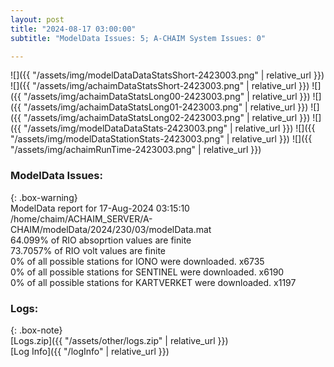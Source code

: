 ```yaml
---
layout: post
title: "2024-08-17 03:00:00"
subtitle: "ModelData Issues: 5; A-CHAIM System Issues: 0"

---
```


![]({{ "/assets/img/modelDataDataStatsShort-2423003.png" | relative_url }})
![]({{ "/assets/img/achaimDataStatsShort-2423003.png" | relative_url }})
![]({{ "/assets/img/achaimDataStatsLong00-2423003.png" | relative_url }})
![]({{ "/assets/img/achaimDataStatsLong01-2423003.png" | relative_url }})
![]({{ "/assets/img/achaimDataStatsLong02-2423003.png" | relative_url }})
![]({{ "/assets/img/modelDataDataStats-2423003.png" | relative_url }})
![]({{ "/assets/img/modelDataStationStats-2423003.png" | relative_url }})
![]({{ "/assets/img/achaimRunTime-2423003.png" | relative_url }})


### ModelData Issues:  
  
{: .box-warning}  
 ModelData report for 17-Aug-2024 03:15:10   
 /home/chaim/ACHAIM_SERVER/A-CHAIM/modelData/2024/230/03/modelData.mat   
 64.099% of RIO absoprtion values are finite   
 73.7057% of RIO volt values are finite   
 0% of all possible stations for IONO were downloaded. x6735   
 0% of all possible stations for SENTINEL were downloaded. x6190   
 0% of all possible stations for KARTVERKET were downloaded. x1197   
  


### Logs:  
  
{: .box-note}  
[Logs.zip]({{ "/assets/other/logs.zip" | relative_url }})  
[Log Info]({{ "/logInfo" | relative_url }})  
